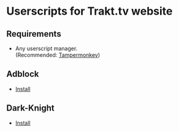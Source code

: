 # Userscripts for Trakt.tv website
## Requirements
+ Any userscript manager.   
(Recommended: [Tampermonkey](https://addons.mozilla.org/ru/firefox/addon/tampermonkey/))
## Adblock
+ [Install](https://github.com/sergeyhist/trakt-scripts/raw/main/trakt-adblock.user.js)
## Dark-Knight
+ [Install](https://github.com/sergeyhist/trakt-scripts/raw/main/trakt-dark-knight.user.js)
